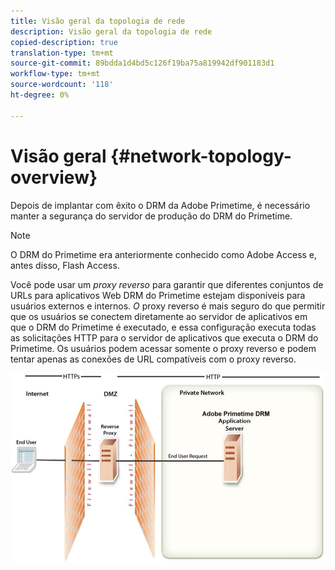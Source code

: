 ```yaml
---
title: Visão geral da topologia de rede
description: Visão geral da topologia de rede
copied-description: true
translation-type: tm+mt
source-git-commit: 89bdda1d4bd5c126f19ba75a819942df901183d1
workflow-type: tm+mt
source-wordcount: '118'
ht-degree: 0%

---
```



# Visão geral {#network-topology-overview}

Depois de implantar com êxito o DRM da Adobe Primetime, é necessário manter a segurança do servidor de produção do DRM do Primetime.

>[!NOTE]
>
>O DRM do Primetime era anteriormente conhecido como Adobe Access e, antes disso, Flash Access.

Você pode usar um *proxy reverso* para garantir que diferentes conjuntos de URLs para aplicativos Web DRM do Primetime estejam disponíveis para usuários externos e internos. *O* proxy reverso é mais seguro do que permitir que os usuários se conectem diretamente ao servidor de aplicativos em que o DRM do Primetime é executado, e essa configuração executa todas as solicitações HTTP para o servidor de aplicativos que executa o DRM do Primetime. Os usuários podem acessar somente o proxy reverso e podem tentar apenas as conexões de URL compatíveis com o proxy reverso.

<!--<a id="fig_8083A8C794B646CD87985EC891B60663"></a>-->

![](assets/AdobeAccess_4_SecureDeployment.png)